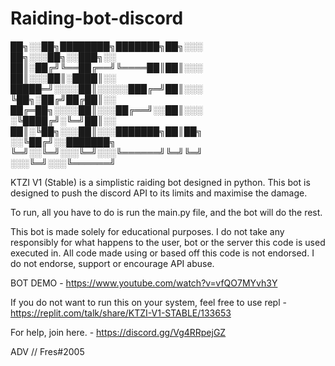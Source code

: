 # Raiding-bot-discord

██╗░░██╗████████╗███████╗██╗░░░  ██╗░░░██╗░░███╗░░
██║░██╔╝╚══██╔══╝╚════██║██║░░░  ██║░░░██║░████║░░
█████═╝░░░░██║░░░░░███╔═╝██║░░░  ╚██╗░██╔╝██╔██║░░
██╔═██╗░░░░██║░░░██╔══╝░░██║░░░  ░╚████╔╝░╚═╝██║░░
██║░╚██╗░░░██║░░░███████╗██║██╗  ░░╚██╔╝░░███████╗
╚═╝░░╚═╝░░░╚═╝░░░╚══════╝╚═╝╚═╝  ░░░╚═╝░░░╚══════╝

KTZI V1 (Stable) is a simplistic raiding bot designed in python.
This bot is designed to push the discord API to its limits and maximise the damage.

To run, all you have to do is run the main.py file, and the bot will do the rest.


This bot is made solely for educational purposes. I do not take any responsibly for what happens to the user, bot or the server this code is used executed in. 
All code made using or based off this code is not endorsed. 
I do not endorse, support or encourage API abuse. 

BOT DEMO - https://www.youtube.com/watch?v=vfQO7MYvh3Y

If you do not want to run this on your system, feel free to use repl - https://replit.com/talk/share/KTZI-V1-STABLE/133653 


For help, join here. - https://discord.gg/Vg4RRpejGZ

ADV // Fres#2005
